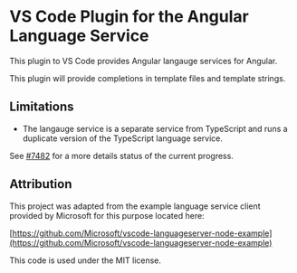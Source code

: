 # VS Code Plugin for the Angular Language Service

This plugin to VS Code provides Angular langauge services for Angular.

This plugin will provide completions in template files and template strings.

## Limitations

- The langauge service is a separate service from TypeScript and runs a duplicate
  version of the TypeScript language service.

See [#7482](https://github.com/angular/angular/issues/7482) for a more details
status of the current progress.

## Attribution

This project was adapted from the example language service client provided
by Microsoft for this purpose located here:

  [https://github.com/Microsoft/vscode-languageserver-node-example](https://github.com/Microsoft/vscode-languageserver-node-example)

This code is used under the MIT license.